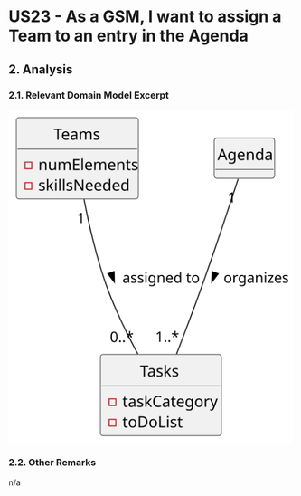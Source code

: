 # US23 - As a GSM, I want to assign a Team to an entry in the Agenda

## 2. Analysis

### 2.1. Relevant Domain Model Excerpt 

![Domain Model](svg/us23-domain-model.svg)

### 2.2. Other Remarks

n/a